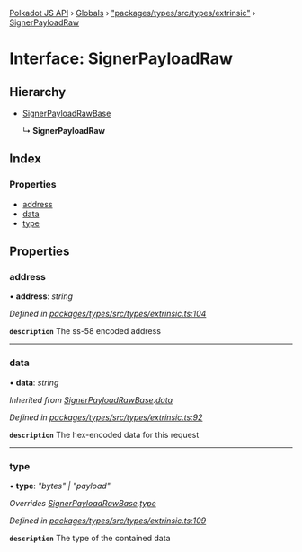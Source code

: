 [Polkadot JS API](../README.md) › [Globals](../globals.md) › ["packages/types/src/types/extrinsic"](../modules/_packages_types_src_types_extrinsic_.md) › [SignerPayloadRaw](_packages_types_src_types_extrinsic_.signerpayloadraw.md)

# Interface: SignerPayloadRaw

## Hierarchy

* [SignerPayloadRawBase](_packages_types_src_types_extrinsic_.signerpayloadrawbase.md)

  ↳ **SignerPayloadRaw**

## Index

### Properties

* [address](_packages_types_src_types_extrinsic_.signerpayloadraw.md#address)
* [data](_packages_types_src_types_extrinsic_.signerpayloadraw.md#data)
* [type](_packages_types_src_types_extrinsic_.signerpayloadraw.md#type)

## Properties

###  address

• **address**: *string*

*Defined in [packages/types/src/types/extrinsic.ts:104](https://github.com/polkadot-js/api/blob/b56c1a828/packages/types/src/types/extrinsic.ts#L104)*

**`description`** The ss-58 encoded address

___

###  data

• **data**: *string*

*Inherited from [SignerPayloadRawBase](_packages_types_src_types_extrinsic_.signerpayloadrawbase.md).[data](_packages_types_src_types_extrinsic_.signerpayloadrawbase.md#data)*

*Defined in [packages/types/src/types/extrinsic.ts:92](https://github.com/polkadot-js/api/blob/b56c1a828/packages/types/src/types/extrinsic.ts#L92)*

**`description`** The hex-encoded data for this request

___

###  type

• **type**: *"bytes" | "payload"*

*Overrides [SignerPayloadRawBase](_packages_types_src_types_extrinsic_.signerpayloadrawbase.md).[type](_packages_types_src_types_extrinsic_.signerpayloadrawbase.md#optional-type)*

*Defined in [packages/types/src/types/extrinsic.ts:109](https://github.com/polkadot-js/api/blob/b56c1a828/packages/types/src/types/extrinsic.ts#L109)*

**`description`** The type of the contained data
